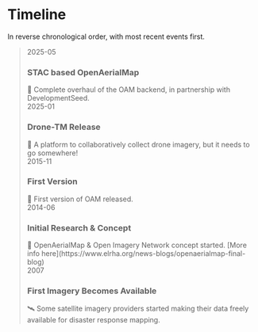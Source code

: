 # Timeline

In reverse chronological order, with most recent events first.

<!-- markdownlint-disable -->

<!-- NOTE the styling for this timeline is bundled in mkdocs as timeline.css -->

> <div class="timeline-container">
>     <div class="timeline-entry">
>         <div class="timeline-date">2025-05</div>
>         <h3>STAC based OpenAerialMap</h3>
>         🚀 Complete overhaul of the OAM backend, in partnership with
>          DevelopmentSeed.
>         <div class="timeline-dot"></div>
>     </div>
>     <div class="timeline-entry">
>         <div class="timeline-date">2025-01</div>
>         <h3>Drone-TM Release</h3>
>         🚁 A platform to collaboratively collect drone imagery,
>         but it needs to go somewhere!
>         <div class="timeline-dot"></div>
>     </div>
>     <div class="timeline-entry">
>         <div class="timeline-date">2015-11</div>
>         <h3>First Version</h3>
>         🏁 First version of OAM released.
>         <div class="timeline-dot"></div>
>     </div>
>     <div class="timeline-entry">
>         <div class="timeline-date">2014-06</div>
>         <h3>Initial Research & Concept</h3>
>         🔬 OpenAerialMap & Open Imagery Network concept started.
>         [More info here](https://www.elrha.org/news-blogs/openaerialmap-final-blog)
>         <div class="timeline-dot"></div>
>     </div>
>     <div class="timeline-entry">
>         <div class="timeline-date">2007</div>
>         <h3>First Imagery Becomes Available</h3>
>         🛰️ Some satellite imagery providers started making their data freely
>         available for disaster response mapping.
>         <div class="timeline-dot"></div>
>     </div>
>
> </div>

<!-- markdownlint-restore -->
